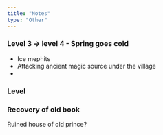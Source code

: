 ```yaml
---
title: "Notes"
type: "Other"
---
```


### Level 3 -> level 4 - Spring goes cold

- Ice mephits
- Attacking ancient magic source under the village
-

### Level

### Recovery of old book

Ruined house of old prince?
